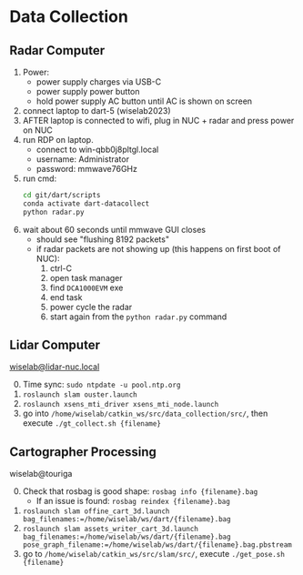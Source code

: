 # Data Collection

## Radar Computer
1. Power:
    - power supply charges via USB-C
    - power supply power button
    - hold power supply AC button until AC is shown on screen
2. connect laptop to dart-5 (wiselab2023)
3. AFTER laptop is connected to wifi, plug in NUC + radar and press power on NUC
4. run RDP on laptop.
    - connect to win-qbb0j8pltgl.local
    - username: Administrator
    - password: mmwave76GHz
5. run cmd:
    ```sh
    cd git/dart/scripts
    conda activate dart-datacollect
    python radar.py
    ```
6. wait about 60 seconds until mmwave GUI closes
    - should see "flushing 8192 packets"
    - if radar packets are not showing up (this happens on first boot of NUC):
        1. ctrl-C
        2. open task manager
        3. find `DCA1000EVM` exe
        4. end task
        5. power cycle the radar
        6. start again from the `python radar.py` command


## Lidar Computer

wiselab@lidar-nuc.local

0. Time sync: `sudo ntpdate -u pool.ntp.org`
1. `roslaunch slam ouster.launch`
2. `roslaunch xsens_mti_driver xsens_mti_node.launch`
3. go into `/home/wiselab/catkin_ws/src/data_collection/src/`, then execute `./gt_collect.sh {filename}`

## Cartographer Processing

wiselab@touriga

0. Check that rosbag is good shape: `rosbag info {filename}.bag`
    - If an issue is found: `rosbag reindex {filename}.bag`
1. `roslaunch slam offine_cart_3d.launch bag_filenames:=/home/wiselab/ws/dart/{filename}.bag`
2. `roslaunch slam assets_writer_cart_3d.launch bag_filenames:=/home/wiselab/ws/dart/{filename}.bag pose_graph_filename:=/home/wiselab/ws/dart/{filename}.bag.pbstream`
3. go to `/home/wiselab/catkin_ws/src/slam/src/`, execute `./get_pose.sh {filename}`
